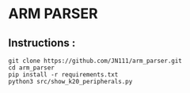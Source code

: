 # ARM PARSER

## Instructions :
  ```
  git clone https://github.com/JN111/arm_parser.git
  cd arm_parser
  pip install -r requirements.txt 
  python3 src/show_k20_peripherals.py

  ```